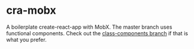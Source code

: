 # cra-mobx
A boilerplate create-react-app with MobX. The master branch uses functional components. Check out the [class-components branch](https://github.com/benelan/cra-mobx/tree/class-component) if that is what you prefer.
